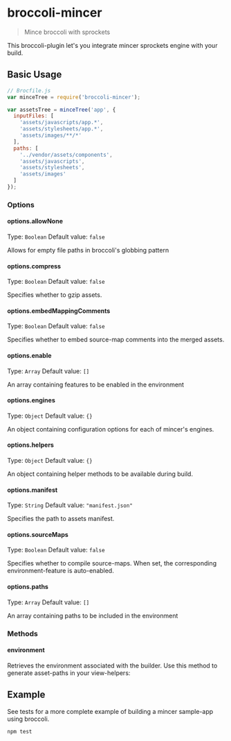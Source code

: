 broccoli-mincer
===============

> Mince broccoli with sprockets

This broccoli-plugin let's you integrate mincer sprockets engine with your build.

Basic Usage
-----------

```js
// Brocfile.js
var minceTree = require('broccoli-mincer');

var assetsTree = minceTree('app', {
  inputFiles: [
    'assets/javascripts/app.*',
    'assets/stylesheets/app.*',
    'assets/images/**/*'
  ],
  paths: [
    '../vendor/assets/components', 
    'assets/javascripts', 
    'assets/stylesheets', 
    'assets/images'
  ]
});
```


### Options

#### options.allowNone
Type: `Boolean`
Default value: `false`

Allows for empty file paths in broccoli's globbing pattern

#### options.compress
Type: `Boolean`
Default value: `false`

Specifies whether to gzip assets.

#### options.embedMappingComments
Type: `Boolean`
Default value: `false`

Specifies whether to embed source-map comments into the merged assets.

#### options.enable
Type: `Array`
Default value: `[]`

An array containing features to be enabled in the environment

#### options.engines
Type: `Object`
Default value: `{}`

An object containing configuration options for each of mincer's engines.

#### options.helpers
Type: `Object`
Default value: `{}`

An object containing helper methods to be available during build.

#### options.manifest
Type: `String`
Default value: `"manifest.json"`

Specifies the path to assets manifest.

#### options.sourceMaps
Type: `Boolean`
Default value: `false`

Specifies whether to compile source-maps. When set, the corresponding environment-feature is auto-enabled.

#### options.paths
Type: `Array`
Default value: `[]`

An array containing paths to be included in the environment

### Methods

#### environment
Retrieves the environment associated with the builder. Use this method to generate asset-paths in your view-helpers: 


Example
-------

See tests for a more complete example of building a mincer sample-app using broccoli.

```cli
npm test
```


